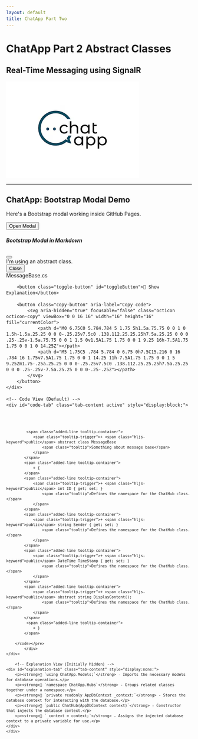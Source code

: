 ```yaml
---
layout: default
title: ChatApp Part Two
---
```


# **ChatApp Part 2 Abstract Classes**  
## **Real-Time Messaging using SignalR**

![ChatApp](images/ChatApp.png)

---
<div class="container mt-5">
        <h2>ChatApp: Bootstrap Modal Demo</h2>
        <p>Here's a Bootstrap modal working inside GitHub Pages.</p>
        <!-- Button to trigger modal -->
        <button type="button" class="btn btn-primary" data-bs-toggle="modal" data-bs-target="#exampleModal">
            Open Modal
        </button>
        <!-- Bootstrap Modal -->
        <div class="modal fade" id="exampleModal" tabindex="-1" aria-labelledby="exampleModalLabel" aria-hidden="true">
            <div class="modal-dialog">
                <div class="modal-content">
                    <div class="modal-header">
                        <h5 class="modal-title" id="exampleModalLabel">Bootstrap Modal in Markdown</h5>
                        <button type="button" class="btn-close" data-bs-dismiss="modal" aria-label="Close"></button>
                    </div>
                    <div class="modal-body">
                        I'm using an abstract class.
                    </div>
                    <div class="modal-footer">
                        <button type="button" class="btn btn-secondary" data-bs-dismiss="modal">Close</button>
                    </div>
                </div>
            </div>
        </div>
    </div>

<div class="code-block">
    <div class="code-header">
        <span class="code-filename">MessageBase.cs</span>

<!-- Toggle Button -->
        <button class="toggle-button" id="toggleButton">💬 Show Explanation</button>
        
        <button class="copy-button" aria-label="Copy code">
            <svg aria-hidden="true" focusable="false" class="octicon octicon-copy" viewBox="0 0 16 16" width="16" height="16" fill="currentColor">
                <path d="M0 6.75C0 5.784.784 5 1.75 5h1.5a.75.75 0 0 1 0 1.5h-1.5a.25.25 0 0 0-.25.25v7.5c0 .138.112.25.25.25h7.5a.25.25 0 0 0 .25-.25v-1.5a.75.75 0 0 1 1.5 0v1.5A1.75 1.75 0 0 1 9.25 16h-7.5A1.75 1.75 0 0 1 0 14.25Z"></path>
                <path d="M5 1.75C5 .784 5.784 0 6.75 0h7.5C15.216 0 16 .784 16 1.75v7.5A1.75 1.75 0 0 1 14.25 11h-7.5A1.75 1.75 0 0 1 5 9.25Zm1.75-.25a.25.25 0 0 0-.25.25v7.5c0 .138.112.25.25.25h7.5a.25.25 0 0 0 .25-.25v-7.5a.25.25 0 0 0-.25-.25Z"></path>
            </svg>
        </button>
    </div>

    <!-- Code View (Default) -->
    <div id="code-tab" class="tab-content active" style="display:block;">
<div class="code-container">
        <pre class="updated-code language-csharp"><code>

             <span class="added-line tooltip-container">
                <span class="tooltip-trigger">+ <span class="hljs-keyword">public</span> abstract class MessageBase
                    <span class="tooltip">Something about message base</span>
                </span>
            </span>
            <span class="added-line tooltip-container">
                + { 
            </span>
            <span class="added-line tooltip-container">
                <span class="tooltip-trigger">+ <span class="hljs-keyword">public</span> int ID { get; set; }
                    <span class="tooltip">Defines the namespace for the ChatHub class.</span>
                </span>
            </span>
            <span class="added-line tooltip-container">
                <span class="tooltip-trigger">+ <span class="hljs-keyword">public</span> string Sender { get; set; }
                    <span class="tooltip">Defines the namespace for the ChatHub class.</span>
                </span>
            </span>
            <span class="added-line tooltip-container">
                <span class="tooltip-trigger">+ <span class="hljs-keyword">public</span> DateTime TimeStamp { get; set; }
                    <span class="tooltip">Defines the namespace for the ChatHub class.</span>
                </span>
            </span>
            <span class="added-line tooltip-container">
                <span class="tooltip-trigger">+ <span class="hljs-keyword">public</span> abstract string DisplayContent();
                    <span class="tooltip">Defines the namespace for the ChatHub class.</span>
                </span>
            </span>
             <span class="added-line tooltip-container">
                + }
            </span>            
           
        </code></pre>
            </div>
    </div>
        
        <!-- Explanation View (Initially Hidden) -->
    <div id="explanation-tab" class="tab-content" style="display:none;">
        <p><strong>📌 `using ChatApp.Models;`</strong> - Imports the necessary models for database operations.</p>
        <p><strong>📌 `namespace ChatApp.Hubs`</strong> - Groups related classes together under a namespace.</p>
        <p><strong>📌 `private readonly AppDbContext _context;`</strong> - Stores the database context for interacting with the database.</p>
        <p><strong>📌 `public ChatHub(AppDbContext context)`</strong> - Constructor that injects the database context.</p>
        <p><strong>📌 `_context = context;`</strong> - Assigns the injected database context to a private variable for use.</p>
    </div>
    </div>
